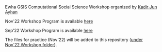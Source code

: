 Ewha GSIS Computational Social Science Workshop organized by [Kadir Jun Ayhan](https:://kjayhan.github.io)

Nov'22 Workshop Program is available [here](https://docs.google.com/document/d/1pX-B_qKDJzx1DgzKeMCrBFuwY7pUyAcMpLvfOaYdFZU/edit?usp=sharing)

Sep'22 Workshop Program is available [here](https://docs.google.com/document/d/1tnFk9DVPVHHAqN4DlObV2vZ5b8D2-n4PjI5R8xSDc0w/edit?usp=sharing)

The files for practice (Nov'22) will be added to this repository ([under Nov'22 Workshop folder](https://github.com/kjayhan/Ewha_CSS_Workshop/tree/main/Nov'22%20Workshop)).
